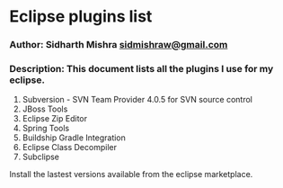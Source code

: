 # Eclipse plugins list
### Author: Sidharth Mishra <sidmishraw@gmail.com>
### Description: This document lists all the plugins I use for my eclipse.

1. Subversion - SVN Team Provider 4.0.5 for SVN source control
2. JBoss Tools
3. Eclipse Zip Editor
4. Spring Tools
5. Buildship Gradle Integration
6. Eclipse Class Decompiler
7. Subclipse

Install the lastest versions available from the eclipse marketplace.

